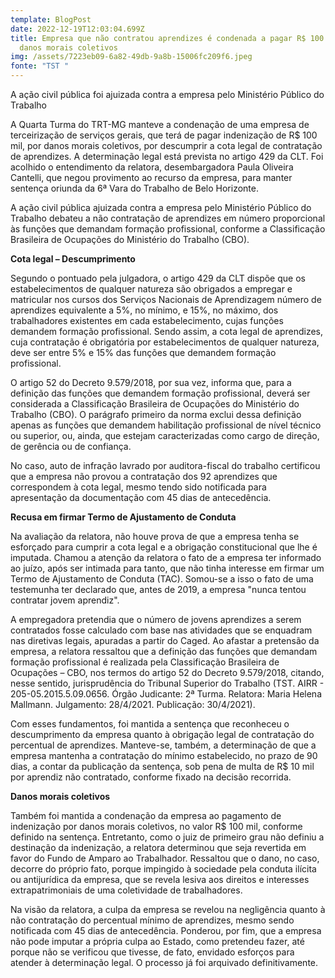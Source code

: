 ```yaml
---
template: BlogPost
date: 2022-12-19T12:03:04.699Z
title: Empresa que não contratou aprendizes é condenada a pagar R$ 100 mil por
  danos morais coletivos
img: /assets/7223eb09-6a82-49db-9a8b-15006fc209f6.jpeg
fonte: "TST "
---
```

A ação civil pública foi ajuizada contra a empresa pelo Ministério Público do Trabalho

A Quarta Turma do TRT-MG manteve a condenação de uma empresa de terceirização de serviços gerais, que terá de pagar indenização de R$ 100 mil, por danos morais coletivos, por descumprir a cota legal de contratação de aprendizes. A determinação legal está prevista no artigo 429 da CLT. Foi acolhido o entendimento da relatora, desembargadora Paula Oliveira Cantelli, que negou provimento ao recurso da empresa, para manter sentença oriunda da 6ª Vara do Trabalho de Belo Horizonte.

A ação civil pública ajuizada contra a empresa pelo Ministério Público do Trabalho debateu a não contratação de aprendizes em número proporcional às funções que demandam formação profissional, conforme a Classificação Brasileira de Ocupações do Ministério do Trabalho (CBO).

**Cota legal – Descumprimento**

Segundo o pontuado pela julgadora, o artigo 429 da CLT dispõe que os estabelecimentos de qualquer natureza são obrigados a empregar e matricular nos cursos dos Serviços Nacionais de Aprendizagem número de aprendizes equivalente a 5%, no mínimo, e 15%, no máximo, dos trabalhadores existentes em cada estabelecimento, cujas funções demandem formação profissional. Sendo assim, a cota legal de aprendizes, cuja contratação é obrigatória por estabelecimentos de qualquer natureza, deve ser entre 5% e 15% das funções que demandem formação profissional.

O artigo 52 do Decreto 9.579/2018, por sua vez, informa que, para a definição das funções que demandem formação profissional, deverá ser considerada a Classificação Brasileira de Ocupações do Ministério do Trabalho (CBO). O parágrafo primeiro da norma exclui dessa definição apenas as funções que demandem habilitação profissional de nível técnico ou superior, ou, ainda, que estejam caracterizadas como cargo de direção, de gerência ou de confiança.

No caso, auto de infração lavrado por auditora-fiscal do trabalho certificou que a empresa não provou a contratação dos 92 aprendizes que correspondem à cota legal, mesmo tendo sido notificada para apresentação da documentação com 45 dias de antecedência.

**Recusa em firmar Termo de Ajustamento de Conduta**

Na avaliação da relatora, não houve prova de que a empresa tenha se esforçado para cumprir a cota legal e a obrigação constitucional que lhe é imputada. Chamou a atenção da relatora o fato de a empresa ter informado ao juízo, após ser intimada para tanto, que não tinha interesse em firmar um Termo de Ajustamento de Conduta (TAC). Somou-se a isso o fato de uma testemunha ter declarado que, antes de 2019, a empresa "nunca tentou contratar jovem aprendiz".

A empregadora pretendia que o número de jovens aprendizes a serem contratados fosse calculado com base nas atividades que se enquadram nas diretivas legais, apuradas a partir do Caged. Ao afastar a pretensão da empresa, a relatora ressaltou que a definição das funções que demandam formação profissional é realizada pela Classificação Brasileira de Ocupações – CBO, nos termos do artigo 52 do Decreto 9.579/2018, citando, nesse sentido, jurisprudência do Tribunal Superior do Trabalho (TST. AIRR - 205-05.2015.5.09.0656. Órgão Judicante: 2ª Turma. Relatora: Maria Helena Mallmann. Julgamento: 28/4/2021. Publicação: 30/4/2021).

Com esses fundamentos, foi mantida a sentença que reconheceu o descumprimento da empresa quanto à obrigação legal de contratação do percentual de aprendizes. Manteve-se, também, a determinação de que a empresa mantenha a contratação do mínimo estabelecido, no prazo de 90 dias, a contar da publicação da sentença, sob pena de multa de R$ 10 mil por aprendiz não contratado, conforme fixado na decisão recorrida.

**Danos morais coletivos**

Também foi mantida a condenação da empresa ao pagamento de indenização por danos morais coletivos, no valor R$ 100 mil, conforme definido na sentença. Entretanto, como o juiz de primeiro grau não definiu a destinação da indenização, a relatora determinou que seja revertida em favor do Fundo de Amparo ao Trabalhador. Ressaltou que o dano, no caso, decorre do próprio fato, porque impingido à sociedade pela conduta ilícita ou antijurídica da empresa, que se revela lesiva aos direitos e interesses extrapatrimoniais de uma coletividade de trabalhadores.

Na visão da relatora, a culpa da empresa se revelou na negligência quanto à não contratação do percentual mínimo de aprendizes, mesmo sendo notificada com 45 dias de antecedência. Ponderou, por fim, que a empresa não pode imputar a própria culpa ao Estado, como pretendeu fazer, até porque não se verificou que tivesse, de fato, envidado esforços para atender à determinação legal. O processo já foi arquivado definitivamente.
